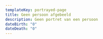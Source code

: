 ```yaml
---
templateKey: portrayed-page
title: Geen persoon afgebeeld
description: Geen portret van een persoon
dateBirth: "0"
dateDeath: "0"
---
```


